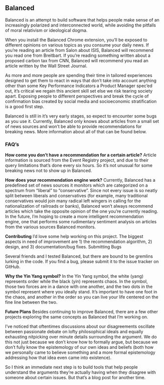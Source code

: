 ## Balanced

Balanced is an attempt to build software that helps people make sense of an increasingly polarized and interconnected world, while avoiding the pitfalls of moral relativism or ideological dogma.

When you install the Balanced Chrome extension, you’ll be exposed to different opinions on various topics as you consume your daily news. If you’re reading an article from Salon about ISIS, Balanced will recommend you read one from Breitbart. If you’re reading something written about a proposed carbon tax from CNN, Balanced will recommend you read an article written by the Wall Street Journal.

As more and more people are spending their time in tailored experiences designed to get them to react in ways that don’t take into account anything other than some Key Performance Indicators a Product Manager spec’ed out, it’s critical we regain this ancient skill set else we risk tearing society apart. Exposing people to different perspectives and break the cycle of confirmation bias created by social media and socioeconomic stratification is a good first step.

Balanced is still in it’s very early stages, so expect to encounter some bugs as you use it. Currently, Balanced only knows about articles from a small set of news sources and won’t be able to provide recommendations for breaking news. More information about all of that can be found below.

### FAQ’s

**How come you don’t have a recommendation for a certain article?**
Article information is sourced from the Event Registry project, and due to their query limitations that’s done every six hours. So it’s not unusual for some breaking news not to show up in Balanced.

**How does your recommendation engine work?**
Currently, Balanced has a predefined set of news sources it monitors which are categorized on a spectrum from “liberal” to “conservative”. Since not every issue is so neatly split between liberals and conservatives (for example, many traditional conservatives would join many radical left wingers in calling for the nationalization of railroads or banks), Balanced won’t always recommend articles which take the opposite opinion of the one you’re currently reading. In the future, I’m hoping to create a more intelligent recommendation engine, one that performs some rudimentary sentiment analysis on articles from the various sources Balanced monitors.

**Contributing**
I’d love some help working on this project. The biggest aspects in need of improvement are 1) the recommendation algorithm, 2) design, and 3) documentation/bug fixes.
Submitting Bugs

Several friends and I tested Balanced, but there are bound to be gremlins lurking in the code. If you find a bug, please submit it to the issue tracker on GitHub.

**Why the Yin Yang symbol?**
In the Yin Yang symbol, the white (yang) represents order while the black (yin) represents chaos. In the symbol, those two forces are in a dance with one another, and the two dots in the symbol represent where you ideally stand. It’s important to have one foot in the chaos, and another in the order so you can live your life centered on the fine line between the two.

**Future Plans**
Besides continuing to improve Balanced, there are a few other projects exploring the same concepts as Balanced that I’m working on.

I’ve noticed that oftentimes discussions about our disagreements oscillate between passionate debate on lofty philosophical ideals and equally exhausting nitpicking over minute details surrounding the argument. We do this not just because we don’t know how to formally argue, but because we don’t fully know the epistemology of our own ideas and beliefs (both how we personally came to believe something and a more formal epistemology addressing how that idea even came into existence).

So I think an immediate next step is to build tools that help people understand the arguments they’re actually having when they disagree with someone about certain issues. But that’s a blog post for another time.
